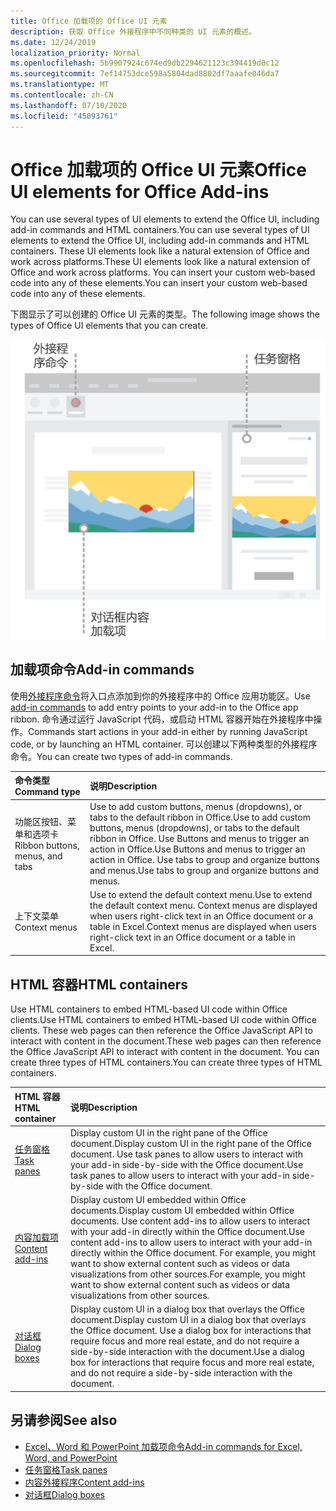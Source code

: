 ```yaml
---
title: Office 加载项的 Office UI 元素
description: 获取 Office 外接程序中不同种类的 UI 元素的概述。
ms.date: 12/24/2019
localization_priority: Normal
ms.openlocfilehash: 5b9907924c674ed9db2294621123c394419d0c12
ms.sourcegitcommit: 7ef14753dce598a5804dad8802df7aaafe046da7
ms.translationtype: MT
ms.contentlocale: zh-CN
ms.lasthandoff: 07/10/2020
ms.locfileid: "45093761"
---
```

# <a name="office-ui-elements-for-office-add-ins"></a><span data-ttu-id="e9d74-103">Office 加载项的 Office UI 元素</span><span class="sxs-lookup"><span data-stu-id="e9d74-103">Office UI elements for Office Add-ins</span></span>

<span data-ttu-id="e9d74-104">You can use several types of UI elements to extend the Office UI, including add-in commands and HTML containers.</span><span class="sxs-lookup"><span data-stu-id="e9d74-104">You can use several types of UI elements to extend the Office UI, including add-in commands and HTML containers.</span></span> <span data-ttu-id="e9d74-105">These UI elements look like a natural extension of Office and work across platforms.</span><span class="sxs-lookup"><span data-stu-id="e9d74-105">These UI elements look like a natural extension of Office and work across platforms.</span></span> <span data-ttu-id="e9d74-106">You can insert your custom web-based code into any of these elements.</span><span class="sxs-lookup"><span data-stu-id="e9d74-106">You can insert your custom web-based code into any of these elements.</span></span>

<span data-ttu-id="e9d74-107">下图显示了可以创建的 Office UI 元素的类型。</span><span class="sxs-lookup"><span data-stu-id="e9d74-107">The following image shows the types of Office UI elements that you can create.</span></span>

![在 Office 文档的功能区、任务窗格和对话框上显示外接程序命令的图像](../images/add-in-ui-elements.png)

## <a name="add-in-commands"></a><span data-ttu-id="e9d74-109">加载项命令</span><span class="sxs-lookup"><span data-stu-id="e9d74-109">Add-in commands</span></span>

<span data-ttu-id="e9d74-110">使用[外接程序命令](add-in-commands.md)将入口点添加到你的外接程序中的 Office 应用功能区。</span><span class="sxs-lookup"><span data-stu-id="e9d74-110">Use [add-in commands](add-in-commands.md) to add entry points to your add-in to the Office app ribbon.</span></span> <span data-ttu-id="e9d74-111">命令通过运行 JavaScript 代码，或启动 HTML 容器开始在外接程序中操作。</span><span class="sxs-lookup"><span data-stu-id="e9d74-111">Commands start actions in your add-in either by running JavaScript code, or by launching an HTML container.</span></span> <span data-ttu-id="e9d74-112">可以创建以下两种类型的外接程序命令。</span><span class="sxs-lookup"><span data-stu-id="e9d74-112">You can create two types of add-in commands.</span></span>

|<span data-ttu-id="e9d74-113">**命令类型**</span><span class="sxs-lookup"><span data-stu-id="e9d74-113">**Command type**</span></span>|<span data-ttu-id="e9d74-114">**说明**</span><span class="sxs-lookup"><span data-stu-id="e9d74-114">**Description**</span></span>|
|:---------------|:--------------|
|<span data-ttu-id="e9d74-115">功能区按钮、菜单和选项卡</span><span class="sxs-lookup"><span data-stu-id="e9d74-115">Ribbon buttons, menus, and tabs</span></span>|<span data-ttu-id="e9d74-116">Use to add custom buttons, menus (dropdowns), or tabs to the default ribbon in Office.</span><span class="sxs-lookup"><span data-stu-id="e9d74-116">Use to add custom buttons, menus (dropdowns), or tabs to the default ribbon in Office.</span></span> <span data-ttu-id="e9d74-117">Use Buttons and menus to trigger an action in Office.</span><span class="sxs-lookup"><span data-stu-id="e9d74-117">Use Buttons and menus to trigger an action in Office.</span></span> <span data-ttu-id="e9d74-118">Use tabs to group and organize buttons and menus.</span><span class="sxs-lookup"><span data-stu-id="e9d74-118">Use tabs to group and organize buttons and menus.</span></span>|
|<span data-ttu-id="e9d74-119">上下文菜单</span><span class="sxs-lookup"><span data-stu-id="e9d74-119">Context menus</span></span>| <span data-ttu-id="e9d74-120">Use to extend the default context menu.</span><span class="sxs-lookup"><span data-stu-id="e9d74-120">Use to extend the default context menu.</span></span> <span data-ttu-id="e9d74-121">Context menus are displayed when users right-click text in an Office document or a table in Excel.</span><span class="sxs-lookup"><span data-stu-id="e9d74-121">Context menus are displayed when users right-click text in an Office document or a table in Excel.</span></span>| 

## <a name="html-containers"></a><span data-ttu-id="e9d74-122">HTML 容器</span><span class="sxs-lookup"><span data-stu-id="e9d74-122">HTML containers</span></span>

<span data-ttu-id="e9d74-123">Use HTML containers to embed HTML-based UI code within Office clients.</span><span class="sxs-lookup"><span data-stu-id="e9d74-123">Use HTML containers to embed HTML-based UI code within Office clients.</span></span> <span data-ttu-id="e9d74-124">These web pages can then reference the Office JavaScript API to interact with content in the document.</span><span class="sxs-lookup"><span data-stu-id="e9d74-124">These web pages can then reference the Office JavaScript API to interact with content in the document.</span></span> <span data-ttu-id="e9d74-125">You can create three types of HTML containers.</span><span class="sxs-lookup"><span data-stu-id="e9d74-125">You can create three types of HTML containers.</span></span>

|<span data-ttu-id="e9d74-126">**HTML 容器**</span><span class="sxs-lookup"><span data-stu-id="e9d74-126">**HTML container**</span></span>|<span data-ttu-id="e9d74-127">**说明**</span><span class="sxs-lookup"><span data-stu-id="e9d74-127">**Description**</span></span>|
|:-----------------|:--------------|
|[<span data-ttu-id="e9d74-128">任务窗格</span><span class="sxs-lookup"><span data-stu-id="e9d74-128">Task panes</span></span>](task-pane-add-ins.md)|<span data-ttu-id="e9d74-129">Display custom UI in the right pane of the Office document.</span><span class="sxs-lookup"><span data-stu-id="e9d74-129">Display custom UI in the right pane of the Office document.</span></span> <span data-ttu-id="e9d74-130">Use task panes to allow users to interact with your add-in side-by-side with the Office document.</span><span class="sxs-lookup"><span data-stu-id="e9d74-130">Use task panes to allow users to interact with your add-in side-by-side with the Office document.</span></span>|
|[<span data-ttu-id="e9d74-131">内容加载项</span><span class="sxs-lookup"><span data-stu-id="e9d74-131">Content add-ins</span></span>](content-add-ins.md)|<span data-ttu-id="e9d74-132">Display custom UI embedded within Office documents.</span><span class="sxs-lookup"><span data-stu-id="e9d74-132">Display custom UI embedded within Office documents.</span></span> <span data-ttu-id="e9d74-133">Use content add-ins to allow users to interact with your add-in directly within the Office document.</span><span class="sxs-lookup"><span data-stu-id="e9d74-133">Use content add-ins to allow users to interact with your add-in directly within the Office document.</span></span> <span data-ttu-id="e9d74-134">For example, you might want to show external content such as videos or data visualizations from other sources.</span><span class="sxs-lookup"><span data-stu-id="e9d74-134">For example, you might want to show external content such as videos or data visualizations from other sources.</span></span> |
|[<span data-ttu-id="e9d74-135">对话框</span><span class="sxs-lookup"><span data-stu-id="e9d74-135">Dialog boxes</span></span>](dialog-boxes.md)|<span data-ttu-id="e9d74-136">Display custom UI in a dialog box that overlays the Office document.</span><span class="sxs-lookup"><span data-stu-id="e9d74-136">Display custom UI in a dialog box that overlays the Office document.</span></span> <span data-ttu-id="e9d74-137">Use a dialog box for interactions that require focus and more real estate, and do not require a side-by-side interaction with the document.</span><span class="sxs-lookup"><span data-stu-id="e9d74-137">Use a dialog box for interactions that require focus and more real estate, and do not require a side-by-side interaction with the document.</span></span>|

## <a name="see-also"></a><span data-ttu-id="e9d74-138">另请参阅</span><span class="sxs-lookup"><span data-stu-id="e9d74-138">See also</span></span>

- [<span data-ttu-id="e9d74-139">Excel、Word 和 PowerPoint 加载项命令</span><span class="sxs-lookup"><span data-stu-id="e9d74-139">Add-in commands for Excel, Word, and PowerPoint</span></span>](add-in-commands.md)
- [<span data-ttu-id="e9d74-140">任务窗格</span><span class="sxs-lookup"><span data-stu-id="e9d74-140">Task panes</span></span>](task-pane-add-ins.md)
- [<span data-ttu-id="e9d74-141">内容外接程序</span><span class="sxs-lookup"><span data-stu-id="e9d74-141">Content add-ins</span></span>](content-add-ins.md)
- [<span data-ttu-id="e9d74-142">对话框</span><span class="sxs-lookup"><span data-stu-id="e9d74-142">Dialog boxes</span></span>](dialog-boxes.md)
